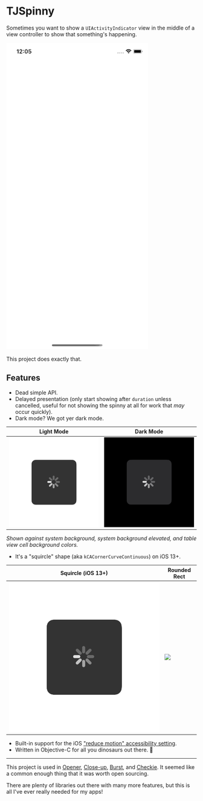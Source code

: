 # TJSpinny

Sometimes you want to show a `UIActivityIndicator` view in the middle of a view controller to show that something's happening.

![](Images/demo.gif)

This project does exactly that.

## Features

- Dead simple API.
- Delayed presentation (only start showing after `duration` unless cancelled, useful for not showing the spinny at all for work that *may* occur quickly).
- Dark mode? We got yer dark mode.

|Light Mode|Dark Mode|
|---|---|
|![](Images/light.png)|![](Images/dark.png)|

<i>Shown against system background, system background elevated, and table view cell background colors.</i>

- It's a "squircle" shape (aka `kCACornerCurveContinuous`) on iOS 13+.

|Squircle (iOS 13+)|Rounded Rect|
|---|---|
|![](Images/light.png)|![](Images/nosquircle.png)|

- Built-in support for the iOS ["reduce motion" accessibility setting](https://support.apple.com/en-us/HT202655).
- Written in Objective-C for all you dinosaurs out there. 🦖

---

This project is used in [Opener](https://apps.apple.com/app/id989565871), [Close-up](https://apps.apple.com/app/id515789135), [Burst](https://apps.apple.com/app/id1355171732), and [Checkie](https://apps.apple.com/app/id382356167). It seemed like a common enough thing that it was worth open sourcing.

There are plenty of libraries out there with many more features, but this is all I've ever really needed for my apps!